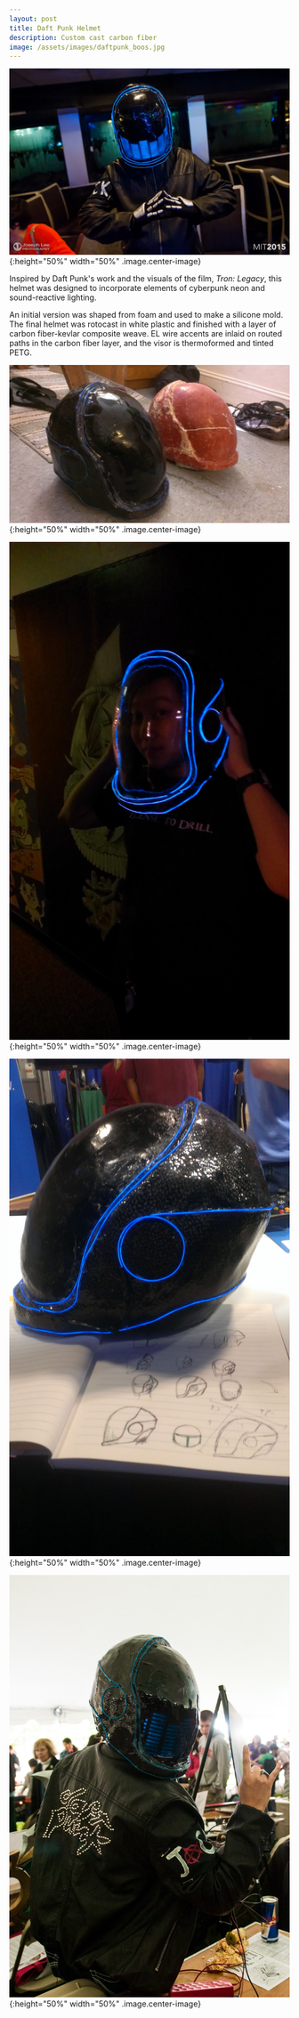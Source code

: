 ```yaml
---
layout: post
title: Daft Punk Helmet
description: Custom cast carbon fiber
image: /assets/images/daftpunk_boos.jpg
---
```


![daftpunk_boos](/assets/images/daftpunk_boos.jpg){:height="50%" width="50%" .image.center-image}

Inspired by Daft Punk's work and the visuals of the film, <i>Tron: Legacy</i>, this helmet
was designed to incorporate elements of cyberpunk neon and sound-reactive lighting. 

An initial version was shaped from foam and used to make a silicone mold. The final helmet
was rotocast in white plastic and finished with a layer of carbon fiber-kevlar composite weave.
EL wire accents are inlaid on routed paths in the carbon fiber layer, and the visor is 
thermoformed and tinted PETG.  

![daftpunk_mold](/assets/images/daftpunk_mold.jpg){:height="50%" width="50%" .image.center-image}

![daftpunk_visor](/assets/images/daftpunk_visor.jpg){:height="50%" width="50%" .image.center-image}

![daftpunk_sketches](/assets/images/daftpunk_sketches.jpg){:height="50%" width="50%" .image.center-image}

![daftpunk_makerfaire](/assets/images/daftpunk_makerfaire.jpg){:height="50%" width="50%" .image.center-image}
